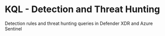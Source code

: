 # KQL - Detection and Threat Hunting
Detection rules and threat hunting queries in Defender XDR and Azure Sentinel


